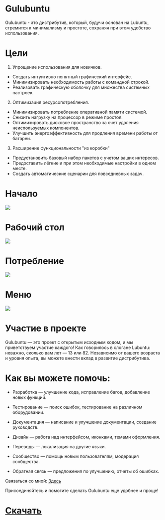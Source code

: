 # Gulubuntu
Gulubuntu - это дистрибутив, который, будучи основан на Lubuntu, стремится к минимализму и простоте, сохраняя при этом удобство использования.

# Цели
1. Упрощение использования для новичков.
 - Создать интуитивно понятный графический интерфейс.
 - Минимизировать необходимость работы с командной строкой.
 - Реализовать графическую оболочку для множества системных настроек.

2. Оптимизация ресурсопотребления.
 - Минимизировать потребление оперативной памяти системой.
 - Снизить нагрузку на процессор в режиме простоя.
 - Оптимизировать дисковое пространство за счет удаления неиспользуемых компонентов.
 - Улучшить энергоэффективность для продления времени работы от батареи.

3. Расширение функциональности "из коробки"
 - Предустановить базовый набор пакетов с учетом ваших интересов.
 - Предоставить лёгкие и при этом необходимые настройки в одном месте.
 - Создать автоматические сценарии для повседневных задач.

# Начало
![](screenshots/0.png)

# Рабочий стол
![](screenshots/1.png)

# Потребление
![](screenshots/2.png)

# Меню
![](screenshots/3.png)

# Участие в проекте
Gulubuntu — это проект с открытым исходным кодом, и мы приветствуем участие каждого! Как говорилось в слогане Lubuntu: неважно, сколько вам лет — 13 или 82. Независимо от вашего возраста и уровня опыта, вы можете внести вклад в развитие дистрибутива.

# Как вы можете помочь:

 - Разработка — улучшение кода, исправление багов, добавление новых функций.

 - Тестирование — поиск ошибок, тестирование на различном оборудовании.

 - Документация — написание и улучшение документации, создание руководств.

 - Дизайн — работа над интерфейсом, иконками, темами оформления.

 - Переводы — локализация на другие языки.

 - Сообщество — помощь новым пользователям, модерация сообщества.

 - Обратная связь — предложения по улучшению, отчеты об ошибках.

Связаться со мной: [Здесь](https://psevdonimux.ru/)

Присоединяйтесь и помогите сделать Gulubuntu еще удобнее и проще!

# [Скачать](https://sourceforge.net/projects/gulubuntu/files/gulubuntu-24.04.1-2025.08.21-desktop-amd64.iso/download)
